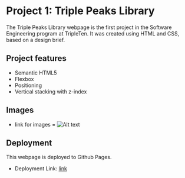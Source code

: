 # Project 1: Triple Peaks Library

The Triple Peaks Library webpage is the first project in the Software Engineering
program at TripleTen. It was created using HTML and CSS, based on a design brief.

## Project features

- Semantic HTML5
- Flexbox
- Positioning
- Vertical stacking with z-index

## Images

- link for images = ![Alt text](./images/)

## Deployment

This webpage is deployed to Github Pages.

- Deployment Link:
  [link](https://github.com/HetviPatel1905/se_project_library/tree/main)
